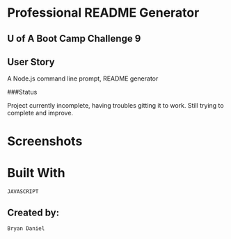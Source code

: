 # Professional README Generator

## U of A Boot Camp Challenge 9

## User Story

A Node.js command line prompt, README generator

###Status

Project currently incomplete, having troubles gitting it to work. Still trying to complete and improve.

# Screenshots



# Built With
    JAVASCRIPT
    

##  Created by:

    Bryan Daniel

